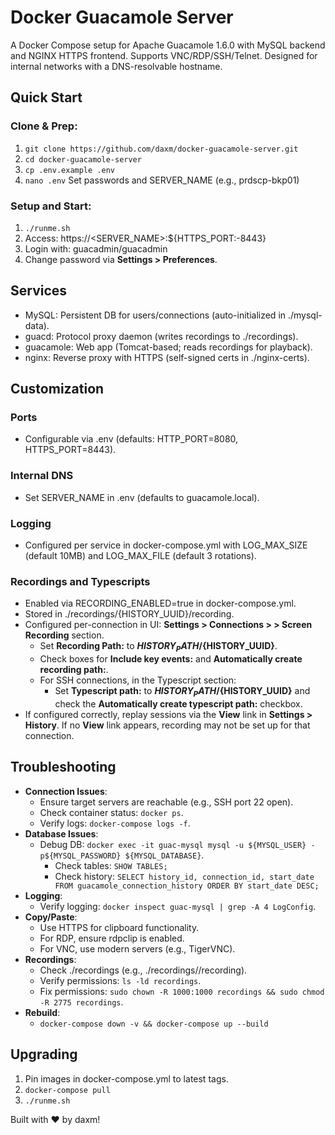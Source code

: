 # Docker Guacamole Server

A Docker Compose setup for Apache Guacamole 1.6.0 with MySQL backend and NGINX HTTPS frontend. Supports VNC/RDP/SSH/Telnet. Designed for internal networks with a DNS-resolvable hostname.

## Quick Start

### Clone & Prep:

1. `git clone https://github.com/daxm/docker-guacamole-server.git`
2. `cd docker-guacamole-server`
3. `cp .env.example .env`
4. `nano .env`  Set passwords and SERVER_NAME (e.g., prdscp-bkp01)

### Setup and Start:

1. `./runme.sh`
2. Access: https://<SERVER_NAME>:${HTTPS_PORT:-8443}
3. Login with: guacadmin/guacadmin
4. Change password via **Settings > Preferences**.

## Services

- MySQL: Persistent DB for users/connections (auto-initialized in ./mysql-data).
- guacd: Protocol proxy daemon (writes recordings to ./recordings).
- guacamole: Web app (Tomcat-based; reads recordings for playback).
- nginx: Reverse proxy with HTTPS (self-signed certs in ./nginx-certs).

## Customization

### Ports

- Configurable via .env (defaults: HTTP_PORT=8080, HTTPS_PORT=8443).

### Internal DNS

- Set SERVER_NAME in .env (defaults to guacamole.local).

### Logging

- Configured per service in docker-compose.yml with LOG_MAX_SIZE (default 10MB) and LOG_MAX_FILE (default 3 rotations).

### Recordings and Typescripts

- Enabled via RECORDING_ENABLED=true in docker-compose.yml.
- Stored in ./recordings/{HISTORY_UUID}/recording.
- Configured per-connection in UI: **Settings > Connections > <CONNECTION> > Screen Recording** section.
    - Set **Recording Path:** to **${HISTORY_PATH}/${HISTORY_UUID}**.
    - Check boxes for **Include key events:** and **Automatically create recording path:**.
    - For SSH connections, in the Typescript section:
        - Set **Typescript path:** to **${HISTORY_PATH}/${HISTORY_UUID}** and check the **Automatically create typescript path:** checkbox.
- If configured correctly, replay sessions via the **View** link in **Settings > History**. If no **View** link appears, recording may not be set up for that connection.

## Troubleshooting

- **Connection Issues**:
  - Ensure target servers are reachable (e.g., SSH port 22 open).
  - Check container status: `docker ps`.
  - Verify logs: `docker-compose logs -f`.
- **Database Issues**:
  - Debug DB: `docker exec -it guac-mysql mysql -u ${MYSQL_USER} -p${MYSQL_PASSWORD} ${MYSQL_DATABASE}`.
    - Check tables: `SHOW TABLES;`
    - Check history: `SELECT history_id, connection_id, start_date FROM guacamole_connection_history ORDER BY start_date DESC;`
- **Logging**:
  - Verify logging: `docker inspect guac-mysql | grep -A 4 LogConfig`.
- **Copy/Paste**:
  - Use HTTPS for clipboard functionality.
  - For RDP, ensure rdpclip is enabled.
  - For VNC, use modern servers (e.g., TigerVNC).
- **Recordings**:
  - Check ./recordings (e.g., ./recordings/<UUID>/recording).
  - Verify permissions: `ls -ld recordings`.
  - Fix permissions: `sudo chown -R 1000:1000 recordings && sudo chmod -R 2775 recordings`.
- **Rebuild**:
  - `docker-compose down -v && docker-compose up --build`

## Upgrading

1. Pin images in docker-compose.yml to latest tags.
2. `docker-compose pull`
3. `./runme.sh`

Built with ❤️ by daxm!